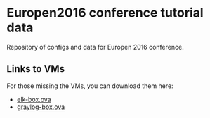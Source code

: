 # Europen2016 conference tutorial data

Repository of configs and data for Europen 2016 conference.

## Links to VMs

For those missing the VMs, you can download them here:

 * [elk-box.ova](https://filesender.cesnet.cz/?vid=6b91a728-af2c-ed68-1ab3-000062070f13)
 * [graylog-box.ova](https://filesender.cesnet.cz/?vid=1dc7755a-1549-4f28-7a7b-00001aa3482c)
